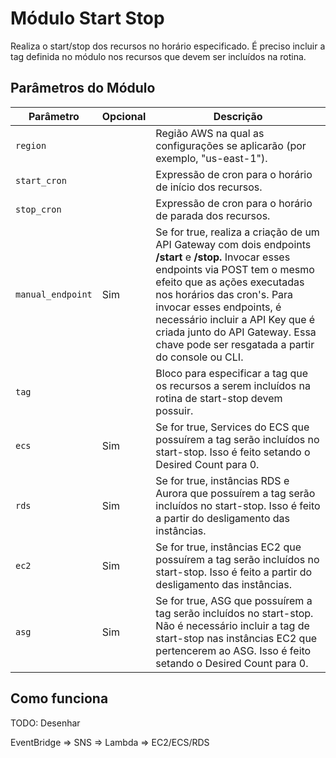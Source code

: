 # Módulo Start Stop

Realiza o start/stop dos recursos no horário especificado. É preciso incluir a tag definida no módulo nos recursos que devem ser incluídos na rotina.

## Parâmetros do Módulo

| Parâmetro         | Opcional | Descrição                                                                                                                                               |
|-------------------|----------|-----------------------------------------------------------------------------------------------------------------------------------------------|
| `region`          | | Região AWS na qual as configurações se aplicarão (por exemplo, "us-east-1").                                                                              |
| `start_cron`      | | Expressão de cron para o horário de início dos recursos.                                                                                                  |
| `stop_cron`       | | Expressão de cron para o horário de parada dos recursos.                                                                                                  |
| `manual_endpoint` | Sim | Se for true, realiza a criação de um API Gateway com dois endpoints **/start** e **/stop.** Invocar esses endpoints via POST tem o mesmo efeito que as ações executadas nos horários das cron's. Para invocar esses endpoints, é necessário incluir a API Key que é criada junto do API Gateway. Essa chave pode ser resgatada a partir do console ou CLI.                                                                            |
| `tag`             | | Bloco para especificar a tag que os recursos a serem incluídos na rotina de start-stop devem possuir.                                                                        |
| `ecs`             | Sim | Se for true, Services do ECS que possuírem a tag serão incluídos no start-stop. Isso é feito setando o Desired Count para 0.                                                                  |
| `rds`             | Sim | Se for true, instâncias RDS e Aurora que possuírem a tag serão incluídos no start-stop. Isso é feito a partir do desligamento das instâncias.                                                                  |
| `ec2`             | Sim | Se for true, instâncias EC2 que possuírem a tag serão incluídos no start-stop. Isso é feito a partir do desligamento das instâncias.                                                     |
| `asg`             | Sim | Se for true, ASG que possuírem a tag serão incluídos no start-stop. Não é necessário incluir a tag de start-stop nas instâncias EC2 que pertencerem ao ASG. Isso é feito setando o Desired Count para 0. |

## Como funciona

TODO: Desenhar

EventBridge => SNS => Lambda => EC2/ECS/RDS 
